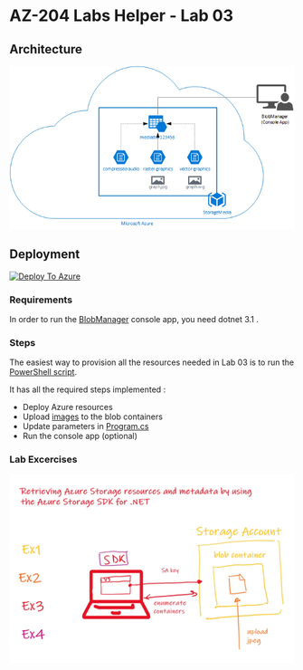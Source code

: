 # AZ-204 Labs Helper - Lab 03

## Architecture
![Architecture](desc-img/lab03.png)

## Deployment
[![Deploy To Azure](https://aka.ms/deploytoazurebutton)](https://portal.azure.com/#create/Microsoft.Template/uri/https%3A%2F%2Fraw.githubusercontent.com%2Ffimdim%2FAZ-204-Labs-Helper%2Fmaster%2Flabs%2Flab03%2Ftemplate-lab03.json)

### Requirements 
In order to run the [BlobManager](BlobManager) console app, you need dotnet 3.1 .

### Steps
The easiest way to provision all the resources needed in Lab 03 is to run the [PowerShell script](deployment-script-lab03.ps1).

It has all the required steps implemented :
* Deploy Azure resources
* Upload [images](images) to the blob containers
* Update parameters in [Program.cs](BlobManager/Program.cs)
* Run the console app (optional)

### Lab Excercises

![Exercises](desc-img/lab3-exercises.jpg)